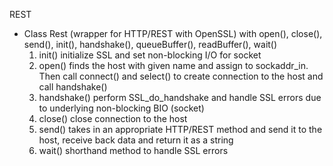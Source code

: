 REST

+ Class Rest (wrapper for HTTP/REST with OpenSSL) with open(), close(), send(), init(), handshake(), queueBuffer(), readBuffer(), wait()
	1. init() initialize SSL and set non-blocking I/O for socket
	2. open() finds the host with given name and assign to sockaddr_in. Then call connect() and select() to create connection to the host and call handshake()
	3. handshake() perform SSL_do_handshake and handle SSL errors due to underlying non-blocking BIO (socket)
	4. close() close connection to the host
	5. send() takes in an appropriate HTTP/REST method and send it to the host, receive back data and return it as a string
	6. wait() shorthand method to handle SSL errors


